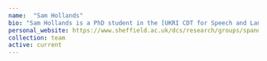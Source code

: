 ```yaml
---
name:  "Sam Hollands"
bio: "Sam Hollands is a PhD student in the [UKRI CDT for Speech and Language Technologies and their Applications](https://slt-cdt.ac.uk/) project. His research is on Accent-agnostic speech analytics. I co-supervise him with [Dr Dan Blackburn](https://www.sheffield.ac.uk/medicine/people/neuroscience/daniel-blackburn)."
personal_website: https://www.sheffield.ac.uk/dcs/research/groups/spandh
collection: team
active: current
---
```

